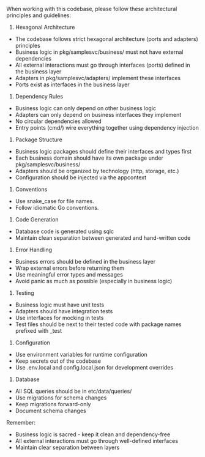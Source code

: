 When working with this codebase, please follow these architectural principles and guidelines:

1. Hexagonal Architecture
- The codebase follows strict hexagonal architecture (ports and adapters) principles
- Business logic in pkg/samplesvc/business/ must not have external dependencies
- All external interactions must go through interfaces (ports) defined in the business layer
- Adapters in pkg/samplesvc/adapters/ implement these interfaces
- Ports exist as interfaces in the business layer

1. Dependency Rules
- Business logic can only depend on other business logic
- Adapters can only depend on business interfaces they implement
- No circular dependencies allowed
- Entry points (cmd/) wire everything together using dependency injection

1. Package Structure
- Business logic packages should define their interfaces and types first
- Each business domain should have its own package under pkg/samplesvc/business/
- Adapters should be organized by technology (http, storage, etc.)
- Configuration should be injected via the appcontext

1. Conventions
- Use snake_case for file names.
- Follow idiomatic Go conventions.

1. Code Generation
- Database code is generated using sqlc
- Maintain clean separation between generated and hand-written code

1. Error Handling
- Business errors should be defined in the business layer
- Wrap external errors before returning them
- Use meaningful error types and messages
- Avoid panic as much as possible (especially in business logic)

1. Testing
- Business logic must have unit tests
- Adapters should have integration tests
- Use interfaces for mocking in tests
- Test files should be next to their tested code with package names prefixed with _test

1. Configuration
- Use environment variables for runtime configuration
- Keep secrets out of the codebase
- Use .env.local and config.local.json for development overrides

1. Database
- All SQL queries should be in etc/data/queries/
- Use migrations for schema changes
- Keep migrations forward-only
- Document schema changes

Remember:
- Business logic is sacred - keep it clean and dependency-free
- All external interactions must go through well-defined interfaces
- Maintain clear separation between layers

